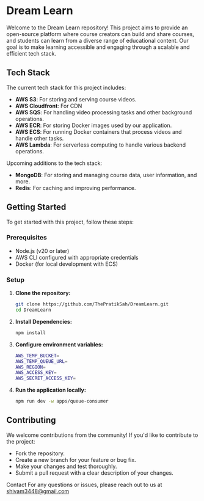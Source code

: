 # Dream Learn

Welcome to the Dream Learn repository! This project aims to provide an open-source platform where course creators can build and share courses, and students can learn from a diverse range of educational content. Our goal is to make learning accessible and engaging through a scalable and efficient tech stack.

## Tech Stack

The current tech stack for this project includes:

- **AWS S3**: For storing and serving course videos.
- **AWS Cloudfront**: For CDN
- **AWS SQS**: For handling video processing tasks and other background operations.
- **AWS ECR**: For storing Docker images used by our application.
- **AWS ECS**: For running Docker containers that process videos and handle other tasks.
- **AWS Lambda**: For serverless computing to handle various backend operations.

Upcoming additions to the tech stack:

- **MongoDB**: For storing and managing course data, user information, and more.
- **Redis**: For caching and improving performance.

## Getting Started

To get started with this project, follow these steps:

### Prerequisites

- Node.js (v20 or later)
- AWS CLI configured with appropriate credentials
- Docker (for local development with ECS)

### Setup

1. **Clone the repository:**

   ```bash
   git clone https://github.com/ThePratikSah/DreamLearn.git
   cd DreamLearn
   ```

2. **Install Dependencies:**
   ```bash
   npm install
   ```
3. **Configure environment variables:**
   ```bash
   AWS_TEMP_BUCKET=
   AWS_TEMP_QUEUE_URL=
   AWS_REGION=
   AWS_ACCESS_KEY=
   AWS_SECRET_ACCESS_KEY=
   ```
4. **Run the application locally:**
   ```bash
   npm run dev -w apps/queue-consumer
   ```

## Contributing
We welcome contributions from the community! If you'd like to contribute to the project:

- Fork the repository.
- Create a new branch for your feature or bug fix.
- Make your changes and test thoroughly.
- Submit a pull request with a clear description of your changes.

Contact
For any questions or issues, please reach out to us at shivam3448@gmail.com